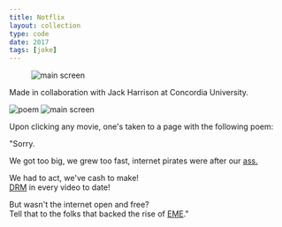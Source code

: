 ```yaml
---
title: Notflix
layout: collection
type: code
date: 2017
tags: [joke]
---
```

<figure>

![main screen](/assets/img/collection/notflix-01.jpg)
</figure>

Made in collaboration with Jack Harrison at Concordia University.

![poem](/assets/img/collection/notflix-02.png)
![main screen](/assets/img/collection/notflix-03.png)

Upon clicking any movie, one's taken to a page with the following poem:


"Sorry.

We got too big, we grew too fast, internet pirates were after our <a href="http://www.cbc.ca/news/business/netflix-piracy-content-downloading-copyright-1.4043163">ass.</a>

We had to act, we've cash to make! <br> <a href="https://torrentfreak.com/netflix-use-of-google-drm-means-rooted-android-devices-are-banned-170515/">DRM</a> in every video to date!

But wasn't the internet open and free?<br> Tell that to the folks that backed the rise of <a href="https://theoutline.com/post/2304/netflix-microsoft-and-google-just-quietly-changed-how-the-web-works">EME</a>."
